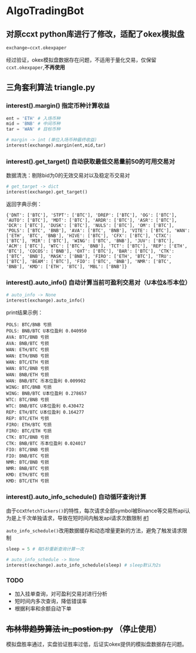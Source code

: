 # AlgoTradingBot

## 对原ccxt python库进行了修改，适配了okex模拟盘
```python
exchange=ccxt.okexpaper
```
经过验证，okex模拟盘数据存在问题，不适用于量化交易，仅保留`ccxt.okexpaper`,**不再使用**

## 三角套利算法 triangle.py

### interest().margin() 指定币种计算收益
```python
ent = 'ETH' # 入场币种
mid = 'BNB' # 中间币种
tar = 'WAN' # 目标币种

# margin -> int (单位入场币种最终收益)
interest(exchange).margin(ent,mid,tar)
```

### interest().get_target() 自动获取最低交易量前50的可用交易对
数据清洗：剔除bid为0的无效交易对以及稳定币交易对
```python
# get_target -> dict
interest(exchange).get_target()
```
返回字典示例：
```dict
{'DNT': ['BTC'], 'STPT': ['BTC'], 'DREP': ['BTC'], 'OG': ['BTC'], 'AUTO': ['BTC'], 'MDT': ['BTC'], 'ARDR': ['BTC'], 'ASR': ['BTC'], 'DCR': ['BTC'], 'DUSK': ['BTC'], 'NULS': ['BTC'], 'OM': ['BTC'], 'POLS': ['BTC', 'BNB'], 'AVA': ['BTC', 'BNB'], 'VITE': ['BTC'], 'WAN': ['ETH', 'BTC', 'BNB'], 'HIVE': ['BTC'], 'CFX': ['BTC'], 'CTXC': ['BTC'], 'MIR': ['BTC'], 'WING': ['BTC', 'BNB'], 'JUV': ['BTC'], 'ACM': ['BTC'], 'WTC': ['BTC', 'BNB'], 'TCT': ['BTC'], 'REP': ['ETH', 'BTC'], 'COCOS': ['BNB'], 'OXT': ['BTC'], 'BAR': ['BTC'], 'CTK': ['BTC', 'BNB'], 'MASK': ['BNB'], 'FIRO': ['ETH', 'BTC'], 'TRU': ['BTC'], 'BEAM': ['BTC'], 'FIO': ['BTC', 'BNB'], 'NMR': ['BTC', 'BNB'], 'KMD': ['ETH', 'BTC'], 'MBL': ['BNB']}
```

### interest().auto_info() 自动计算当前可盈利交易对（U本位&币本位）
```python
# auto_info -> None
interest(exchange).auto_info()
```
print结果示例：
```text
POLS: BTC/BNB 亏损
POLS: BNB/BTC U本位盈利 0.040950
AVA: BTC/BNB 亏损
AVA: BNB/BTC 亏损
WAN: ETH/BTC 亏损
WAN: ETH/BNB 亏损
WAN: BTC/ETH 亏损
WAN: BTC/BNB 亏损
WAN: BNB/ETH 亏损
WAN: BNB/BTC 币本位盈利 0.009902
WING: BTC/BNB 亏损
WING: BNB/BTC U本位盈利 0.278657
WTC: BTC/BNB 亏损
WTC: BNB/BTC U本位盈利 0.430472
REP: ETH/BTC U本位盈利 0.164277
REP: BTC/ETH 亏损
FIRO: ETH/BTC 亏损
FIRO: BTC/ETH 亏损
CTK: BTC/BNB 亏损
CTK: BNB/BTC 币本位盈利 0.024017
FIO: BTC/BNB 亏损
FIO: BNB/BTC 亏损
NMR: BTC/BNB 亏损
NMR: BNB/BTC 亏损
KMD: ETH/BTC 亏损
KMD: BTC/ETH 亏损
```

### interest().auto_info_schedule() 自动循环查询计算
由于ccxt`fetchTickers()`的特性，每次请求全部symbol被Binance等交易所api认为是上千次单独请求，导致在短时间内触发api请求次数限制 [#1](https://github.com/xxxbrian/AlgoTradingBot/issues/1)

`auto_info_schedule()`改用数据缓存和动态增量更新的方法，避免了触发请求限制

```python
sleep = 5 # 每5秒重新查询计算一次

# auto_info_schedule -> None
interest(exchange).auto_info_schedule(sleep) # sleep默认为2s
```

### TODO
+ 加入挂单查询，对可盈利交易对进行分析
+ 短时间内多次查询，降低错误率
+ 根据利率和余额自动下单

## ~~布林带趋势算法 in_postion.py~~ （停止使用）
模拟盘胜率通过，实盘验证胜率过低，后证实okex提供的模拟盘数据存在问题。
